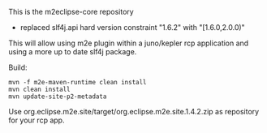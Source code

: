 This is the m2eclipse-core repository

- replaced slf4j.api hard version constraint "1.6.2" with "[1.6.0,2.0.0)"

This will allow using m2e plugin within a juno/kepler rcp application and using a more up to date slf4j package.

Build:
 ```
 mvn -f m2e-maven-runtime clean install
 mvn clean install
 mvn update-site-p2-metadata
 ```
 
 Use org.eclipse.m2e.site/target/org.eclipse.m2e.site.1.4.2.zip as repository for your rcp app.
 